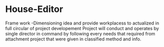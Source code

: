 # House-Editor
Frame work -Dimensioning idea and provide workplacess to actualized in full circular of project developement
Project will conduct and operates by single director in command by following every needs that required from attachment project that were given in classified method and info.
